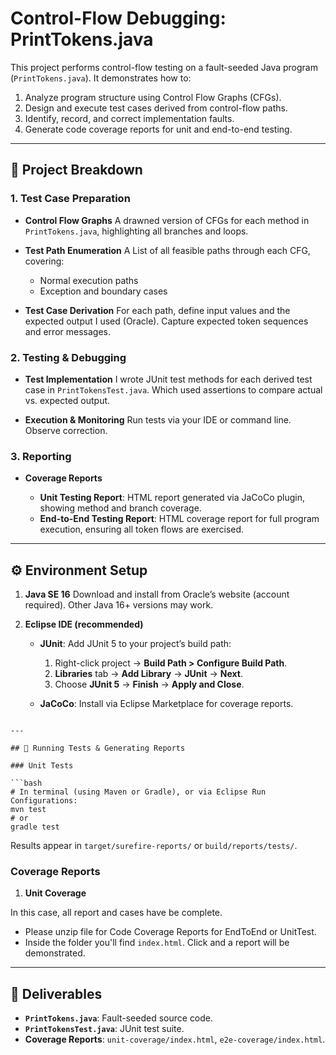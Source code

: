 # Control-Flow Debugging: PrintTokens.java

This project performs control-flow testing on a fault-seeded Java program (`PrintTokens.java`). It demonstrates how to:

1. Analyze program structure using Control Flow Graphs (CFGs).
2. Design and execute test cases derived from control-flow paths.
3. Identify, record, and correct implementation faults.
4. Generate code coverage reports for unit and end-to-end testing.

---

## 🧩 Project Breakdown

### 1. Test Case Preparation

* **Control Flow Graphs**
  A drawned version of CFGs for each method in `PrintTokens.java`, highlighting all branches and loops.

* **Test Path Enumeration**
  A List of all feasible paths through each CFG, covering:

  * Normal execution paths
  * Exception and boundary cases

* **Test Case Derivation**
  For each path, define input values and the expected output I used (Oracle). Capture expected token sequences and error messages.

### 2. Testing & Debugging

* **Test Implementation**
  I wrote JUnit test methods for each derived test case in `PrintTokensTest.java`. Which used assertions to compare actual vs. expected output.

* **Execution & Monitoring**
  Run tests via your IDE or command line. Observe correction.


### 3. Reporting

* **Coverage Reports**

  * **Unit Testing Report**: HTML report generated via JaCoCo plugin, showing method and branch coverage.
  * **End-to-End Testing Report**: HTML coverage report for full program execution, ensuring all token flows are exercised.

---

## ⚙️ Environment Setup

1. **Java SE 16**
   Download and install from Oracle’s website (account required). Other Java 16+ versions may work.

2. **Eclipse IDE (recommended)**

   * **JUnit**: Add JUnit 5 to your project’s build path:

     1. Right-click project → **Build Path > Configure Build Path**.
     2. **Libraries** tab → **Add Library** → **JUnit** → **Next**.
     3. Choose **JUnit 5** → **Finish** → **Apply and Close**.
   * **JaCoCo**: Install via Eclipse Marketplace for coverage reports.

````

---

## 🚀 Running Tests & Generating Reports

### Unit Tests

```bash
# In terminal (using Maven or Gradle), or via Eclipse Run Configurations:
mvn test
# or
gradle test
````

Results appear in `target/surefire-reports/` or `build/reports/tests/`.

### Coverage Reports

1. **Unit Coverage**

In this case, all report and cases have be complete.
* Please unzip file for Code Coverage Reports for EndToEnd or UnitTest.
* Inside the folder you'll find  `index.html`. Click and a report will be demonstrated.

---

## 📄 Deliverables

* **`PrintTokens.java`**: Fault-seeded source code.
* **`PrintTokensTest.java`**: JUnit test suite.
* **Coverage Reports**: `unit-coverage/index.html`, `e2e-coverage/index.html`.

